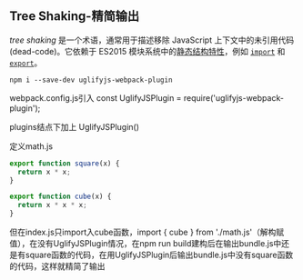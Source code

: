 ## Tree Shaking-精简输出

*tree shaking* 是一个术语，通常用于描述移除 JavaScript 上下文中的未引用代码(dead-code)。它依赖于 ES2015 模块系统中的[静态结构特性](http://exploringjs.com/es6/ch_modules.html#static-module-structure)，例如 [`import`](https://developer.mozilla.org/en-US/docs/Web/JavaScript/Reference/Statements/import) 和 [`export`](https://developer.mozilla.org/en-US/docs/Web/JavaScript/Reference/Statements/export)。



```
npm i --save-dev uglifyjs-webpack-plugin
```

webpack.config.js引入 const UglifyJSPlugin = require('uglifyjs-webpack-plugin');

plugins结点下加上 UglifyJSPlugin()



定义math.js 

```javascript
export function square(x) {
  return x * x;
}

export function cube(x) {
  return x * x * x;
}
```

但在index.js只import入cube函数，import { cube } from './math.js'（解构赋值），在没有UglifyJSPlugin情况，在npm run build建构后在输出bundle.js中还是有square函数的代码，在用UglifyJSPlugin后输出bundle.js中没有square函数的代码，这样就精简了输出